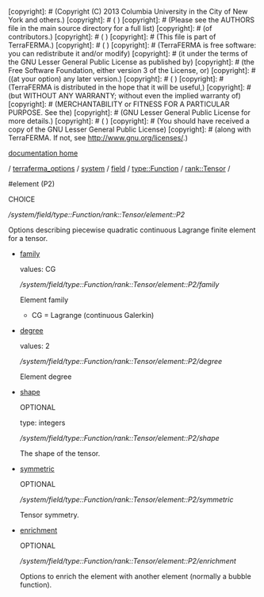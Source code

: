 [copyright]: # (Copyright (C) 2013 Columbia University in the City of New York and others.)
[copyright]: # ( )
[copyright]: # (Please see the AUTHORS file in the main source directory for a full list)
[copyright]: # (of contributors.)
[copyright]: # ( )
[copyright]: # (This file is part of TerraFERMA.)
[copyright]: # ( )
[copyright]: # (TerraFERMA is free software: you can redistribute it and/or modify)
[copyright]: # (it under the terms of the GNU Lesser General Public License as published by)
[copyright]: # (the Free Software Foundation, either version 3 of the License, or)
[copyright]: # ((at your option) any later version.)
[copyright]: # ( )
[copyright]: # (TerraFERMA is distributed in the hope that it will be useful,)
[copyright]: # (but WITHOUT ANY WARRANTY; without even the implied warranty of)
[copyright]: # (MERCHANTABILITY or FITNESS FOR A PARTICULAR PURPOSE. See the)
[copyright]: # (GNU Lesser General Public License for more details.)
[copyright]: # ( )
[copyright]: # (You should have received a copy of the GNU Lesser General Public License)
[copyright]: # (along with TerraFERMA. If not, see <http://www.gnu.org/licenses/>.)

[documentation home](https://github.com/terraferma/terraferma/wiki/Documentation)

/ [terraferma_options](../../../../../terraferma_options.md) / [system](../../../../system.md) / [field](../../../field.md) / [type::Function](../../type__Function.md) / [rank::Tensor](../rank__Tensor.md) /

#element (P2)

CHOICE 

*/system/field/type::Function/rank::Tensor/element::P2*

Options describing piecewise quadratic continuous Lagrange finite element for a tensor.

* [family](element__P2/family.md "child")

    values: CG

    */system/field/type::Function/rank::Tensor/element::P2/family*

    Element family
    
    - CG = Lagrange (continuous Galerkin)

* [degree](element__P2/degree.md "child")

    values: 2

    */system/field/type::Function/rank::Tensor/element::P2/degree*

    Element degree

* [shape](element__P2/shape.md "child")

    OPTIONAL 

    type: integers

    */system/field/type::Function/rank::Tensor/element::P2/shape*

    The shape of the tensor.

* [symmetric](element__P2/symmetric.md "child")

    OPTIONAL 

    */system/field/type::Function/rank::Tensor/element::P2/symmetric*

    Tensor symmetry.

* [enrichment](element__P2/enrichment.md "child")

    OPTIONAL 

    */system/field/type::Function/rank::Tensor/element::P2/enrichment*

    Options to enrich the element with another element (normally a bubble function).

[autogenerated]: # (This file was automatically generated from the schema file:/home/cwilson/repos/github/TerraFERMA/TerraFERMA/buckettools/schemas/element.rng.)

